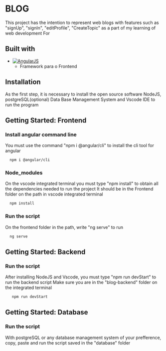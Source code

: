 # BLOG
 This project has the intention to represent web blogs with features such as "signUp", "signIn", "editProfile", "CreateTopic" as a part of my learning of web development
 For 

## Built with
- [![AngularJS](https://angular.io/assets/images/logos/angular/angular.png)](https://angular.io/)
  - Framework para o Frontend

## Installation
As the first step, it is necessary to install the open source software NodeJS, postgreSQL(optional) Data Base Management System and Vscode IDE to run the program

## Getting Started: Frontend 
 ### Install angular command line
   You must use the command "npm i @angular/cli" to install the cli tool for angular
   ```bash
     npm i @angular/cli
   ```
 ### Node_modules
   On the vscode integrated terminal you must type "npm install" to obtain all the dependencies needed to run the project
   It should be in the Frontend folder on the path in vscode integrated terminal
   ```bash
     npm install
   ```
 ### Run the script
   On the frontend folder in the path, write "ng serve" to run
   ```bash
     ng serve
   ```
## Getting Started: Backend
 ### Run the script
  After installing NodeJS and Vscode, you must type "npm run devStart" to run the backend script
  Make sure you are in the "blog-backend" folder on the integrated terminal
  ```bash
     npm run devStart
   ```
## Getting Started: Database  
 ### Run the script
   With postgreSQL or any database management system of your prefference, copy, paste and run the script saved in the "database" folder

